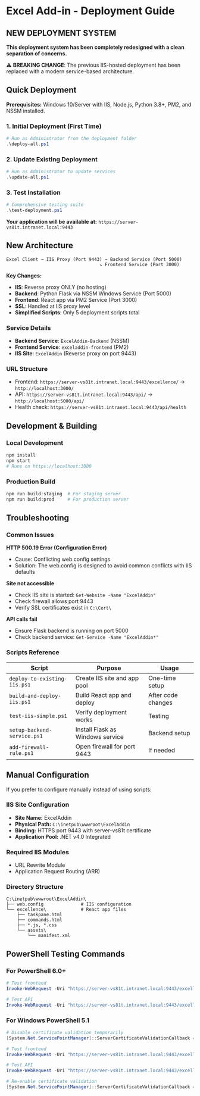 # Excel Add-in - Deployment Guide

## NEW DEPLOYMENT SYSTEM

**This deployment system has been completely redesigned with a clean separation of concerns.**

⚠️ **BREAKING CHANGE**: The previous IIS-hosted deployment has been replaced with a modern service-based architecture.

## Quick Deployment

**Prerequisites:** Windows 10/Server with IIS, Node.js, Python 3.8+, PM2, and NSSM installed.

### 1. Initial Deployment (First Time)
```powershell
# Run as Administrator from the deployment folder
.\deploy-all.ps1
```

### 2. Update Existing Deployment
```powershell
# Run as Administrator to update services
.\update-all.ps1
```

### 3. Test Installation
```powershell
# Comprehensive testing suite
.\test-deployment.ps1
```

**Your application will be available at:** `https://server-vs81t.intranet.local:9443`

## New Architecture

```
Excel Client → IIS Proxy (Port 9443) → Backend Service (Port 5000)
                                   ↘ Frontend Service (Port 3000)
```

**Key Changes:**
- **IIS**: Reverse proxy ONLY (no hosting)
- **Backend**: Python Flask via NSSM Windows Service (Port 5000)
- **Frontend**: React app via PM2 Service (Port 3000)
- **SSL**: Handled at IIS proxy level
- **Simplified Scripts**: Only 5 deployment scripts total

### Service Details
- **Backend Service**: `ExcelAddin-Backend` (NSSM)
- **Frontend Service**: `exceladdin-frontend` (PM2)
- **IIS Site**: `ExcelAddin` (Reverse proxy on port 9443)

### URL Structure
- Frontend: `https://server-vs81t.intranet.local:9443/excellence/` → `http://localhost:3000/`
- API: `https://server-vs81t.intranet.local:9443/api/` → `http://localhost:5000/api/`
- Health check: `https://server-vs81t.intranet.local:9443/api/health`

## Development & Building

### Local Development
```bash
npm install
npm start
# Runs on https://localhost:3000
```

### Production Build
```bash
npm run build:staging  # For staging server
npm run build:prod     # For production server
```

## Troubleshooting

### Common Issues

**HTTP 500.19 Error (Configuration Error)**
- Cause: Conflicting web.config settings
- Solution: The web.config is designed to avoid common conflicts with IIS defaults

**Site not accessible**  
- Check IIS site is started: `Get-Website -Name "ExcelAddin"`
- Check firewall allows port 9443
- Verify SSL certificates exist in `C:\Cert\`

**API calls fail**
- Ensure Flask backend is running on port 5000
- Check backend service: `Get-Service -Name "ExcelAddin*"`

### Scripts Reference

| Script | Purpose | Usage |
|--------|---------|--------|
| `deploy-to-existing-iis.ps1` | Create IIS site and app pool | One-time setup |
| `build-and-deploy-iis.ps1` | Build React app and deploy | After code changes |
| `test-iis-simple.ps1` | Verify deployment works | Testing |
| `setup-backend-service.ps1` | Install Flask as Windows service | Backend setup |
| `add-firewall-rule.ps1` | Open firewall for port 9443 | If needed |

## Manual Configuration

If you prefer to configure manually instead of using scripts:

### IIS Site Configuration
- **Site Name:** ExcelAddin
- **Physical Path:** `C:\inetpub\wwwroot\ExcelAddin`  
- **Binding:** HTTPS port 9443 with server-vs81t certificate
- **Application Pool:** .NET v4.0 Integrated

### Required IIS Modules  
- URL Rewrite Module
- Application Request Routing (ARR)

### Directory Structure
```
C:\inetpub\wwwroot\ExcelAddin\
├── web.config              # IIS configuration
└── excellence\             # React app files
    ├── taskpane.html
    ├── commands.html  
    ├── *.js, *.css
    └── assets\
        └── manifest.xml
```

## PowerShell Testing Commands

### For PowerShell 6.0+
```powershell
# Test frontend
Invoke-WebRequest -Uri "https://server-vs81t.intranet.local:9443/excellence/" -SkipCertificateCheck

# Test API  
Invoke-WebRequest -Uri "https://server-vs81t.intranet.local:9443/excellence/api/health" -SkipCertificateCheck
```

### For Windows PowerShell 5.1
```powershell
# Disable certificate validation temporarily
[System.Net.ServicePointManager]::ServerCertificateValidationCallback = {$true}

# Test frontend
Invoke-WebRequest -Uri "https://server-vs81t.intranet.local:9443/excellence/" -UseBasicParsing

# Test API
Invoke-WebRequest -Uri "https://server-vs81t.intranet.local:9443/excellence/api/health" -UseBasicParsing

# Re-enable certificate validation
[System.Net.ServicePointManager]::ServerCertificateValidationCallback = $null
```
